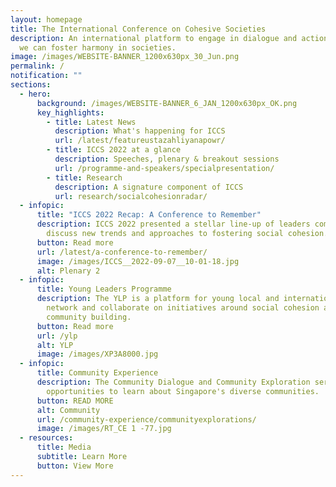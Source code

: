 ```yaml
---
layout: homepage
title: The International Conference on Cohesive Societies
description: An international platform to engage in dialogue and action on how
  we can foster harmony in societies.
image: /images/WEBSITE-BANNER_1200x630px_30_Jun.png
permalink: /
notification: ""
sections:
  - hero:
      background: /images/WEBSITE-BANNER_6_JAN_1200x630px_OK.png
      key_highlights:
        - title: Latest News
          description: What's happening for ICCS
          url: /latest/featureustazahliyanapowr/
        - title: ICCS 2022 at a glance
          description: Speeches, plenary & breakout sessions
          url: /programme-and-speakers/specialpresentation/
        - title: Research
          description: A signature component of ICCS
          url: research/socialcohesionradar/
  - infopic:
      title: "ICCS 2022 Recap: A Conference to Remember"
      description: ICCS 2022 presented a stellar line-up of leaders coming together to
        discuss new trends and approaches to fostering social cohesion.
      button: Read more
      url: /latest/a-conference-to-remember/
      image: /images/ICCS__2022-09-07__10-01-18.jpg
      alt: Plenary 2
  - infopic:
      title: Young Leaders Programme
      description: The YLP is a platform for young local and international leaders to
        network and collaborate on initiatives around social cohesion and
        community building.
      button: Read more
      url: /ylp
      alt: YLP
      image: /images/XP3A8000.jpg
  - infopic:
      title: Community Experience
      description: The Community Dialogue and Community Exploration series provide
        opportunities to learn about Singapore's diverse communities.
      button: READ MORE
      alt: Community
      url: /community-experience/communityexplorations/
      image: /images/RT_CE 1 -77.jpg
  - resources:
      title: Media
      subtitle: Learn More
      button: View More
---
```

